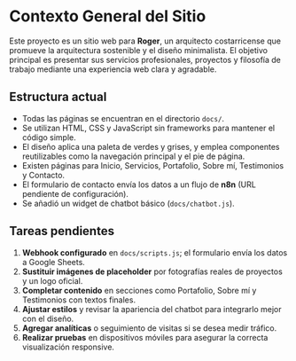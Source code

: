 # Contexto General del Sitio

Este proyecto es un sitio web para **Roger**, un arquitecto costarricense que promueve la arquitectura sostenible y el diseño minimalista. El objetivo principal es presentar sus servicios profesionales, proyectos y filosofía de trabajo mediante una experiencia web clara y agradable.

## Estructura actual
- Todas las páginas se encuentran en el directorio `docs/`.
- Se utilizan HTML, CSS y JavaScript sin frameworks para mantener el código simple.
- El diseño aplica una paleta de verdes y grises, y emplea componentes reutilizables como la navegación principal y el pie de página.
- Existen páginas para Inicio, Servicios, Portafolio, Sobre mí, Testimonios y Contacto.
- El formulario de contacto envía los datos a un flujo de **n8n** (URL pendiente de configuración).
- Se añadió un widget de chatbot básico (`docs/chatbot.js`).

## Tareas pendientes
1. **Webhook configurado** en `docs/scripts.js`; el formulario envía los datos a Google Sheets.
2. **Sustituir imágenes de placeholder** por fotografías reales de proyectos y un logo oficial.
3. **Completar contenido** en secciones como Portafolio, Sobre mí y Testimonios con textos finales.
4. **Ajustar estilos** y revisar la apariencia del chatbot para integrarlo mejor con el diseño.
5. **Agregar analíticas** o seguimiento de visitas si se desea medir tráfico.
6. **Realizar pruebas** en dispositivos móviles para asegurar la correcta visualización responsive.
